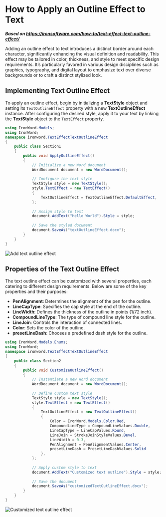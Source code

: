 # How to Apply an Outline Effect to Text

***Based on <https://ironsoftware.com/how-to/text-effect-text-outline-effect/>***


Adding an outline effect to text introduces a distinct border around each character, significantly enhancing the visual definition and readability. This effect may be tailored in color, thickness, and style to meet specific design requirements. It’s particularly favored in various design disciplines such as graphics, typography, and digital layout to emphasize text over diverse backgrounds or to craft a distinct stylized look.

## Implementing Text Outline Effect

To apply an outline effect, begin by initializing a **TextStyle** object and setting its `TextOutlineEffect` property with a new **TextOutlineEffect** instance. After configuring the desired style, apply it to your text by linking the **TextStyle** object to the `TextEffect` property.

```cs
using IronWord.Models;
using IronWord;
namespace ironword.TextEffectTextOutlineEffect
{
    public class Section1
    {
        public void ApplyOutlineEffect()
        {
            // Initialize a new Word document
            WordDocument document = new WordDocument();
            
            // Configure the text style
            TextStyle style = new TextStyle();
            style.TextEffect = new TextEffect()
            {
                TextOutlineEffect = TextOutlineEffect.DefaultEffect,
            };
            
            // Assign style to text
            document.AddText("Hello World").Style = style;
            
            // Save the styled document
            document.SaveAs("textOutlineEffect.docx");
        }
    }
}
```

<div class="content-img-align-center">
    <div class="center-image-wrapper">
         <img src="https://ironsoftware.com/static-assets/word/how-to/text-effect-text-outline-effect/text-outline-effect.webp" alt="Add text outline effect" class="img-responsive add-shadow">
    </div>
</div>

## Properties of the Text Outline Effect

The text outline effect can be customized with several properties, each catering to different design requirements. Below are some of the key properties and their purposes:

- **PenAlignment**: Determines the alignment of the pen for the outline.
- **LineCapType**: Specifies the cap style at the end of the outline.
- **LineWidth**: Defines the thickness of the outline in points (1/72 inch).
- **CompoundLineType**: The type of compound line style for the outline.
- **LineJoin**: Controls the interaction of connected lines.
- **Color**: Sets the color of the outline.
- **presetLineDash**: Chooses a predefined dash style for the outline.

```cs
using IronWord.Models.Enums;
using IronWord;
namespace ironword.TextEffectTextOutlineEffect
{
    public class Section2
    {
        public void CustomizeOutlineEffect()
        {
            // Instantiate a new Word document
            WordDocument document = new WordDocument();
            
            // Define custom text style
            TextStyle style = new TextStyle();
            style.TextEffect = new TextEffect()
            {
                TextOutlineEffect = new TextOutlineEffect()
                {
                    Color = IronWord.Models.Color.Red,
                    CompoundLineType = CompoundLineValues.Double,
                    LineCapType = LineCapValues.Round,
                    LineJoin = StrokeJoinStyleValues.Bevel,
                    LineWidth = 0.3,
                    PenAlignment = PenAlignmentValues.Center,
                    presetLineDash = PresetLineDashValues.Solid
                },
            };
            
            // Apply custom style to text
            document.AddText("Customized text outline").Style = style;
            
            // Save the document
            document.SaveAs("customizedTextOutlineEffect.docx");
        }
    }
}
```

<div class="content-img-align-center">
    <div class="center-image-wrapper">
         <img src="https://ironsoftware.com/static-assets/word/how-to/text-effect-text-outline-effect/customized-text-outline.webp" alt="Customized text outline effect" class="img-responsive add-shadow">
    </div>
</div>